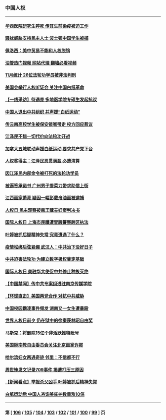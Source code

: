 ### 中国人权
---
#### [华西医院研究生猝死 传其生前染疫被迫工作](../../pages/ncid278/n13885113.md?12160045) 
#### [骚扰威胁支持民主人士 波士顿中国学生被捕](../../pages/ncid278/n13884868.md?12160045) 
#### [佩洛西：美中贸易不能和人权脱钩](../../pages/ncid278/n13884884.md?12160045) 
#### [油管热门视频 网站代理 翻墙必看视频](http://138.2.39.72:81/youtube.html?epic-marker?12160045)
#### [11月统计 26位法轮功学员被非法判刑](../../pages/ncid278/n13884724.md?12160045) 
#### [美国会举行人权听证会 关注中国白纸革命](../../pages/ncid278/n13884258.md?12160045) 
#### [【一线采访】待遇差 多地医学院专硕生发起抗议](../../pages/ncid278/n13883914.md?12160045) 
#### [中国人退出中共组织 并声援“白纸运动”](../../pages/ncid278/n13882714.md?12160045) 
#### [传云南高校学生被保安锁喉带走 校方回应惹议](../../pages/ncid278/n13883844.md?12160045) 
#### [江泽民不惜一切代价向法轮功开战](../../pages/ncid278/n13883332.md?12160045) 
#### [加拿大五城联动声援白纸运动 要求共产党下台](../../pages/ncid278/n13883075.md?12160045) 
#### [人权奖得主：江泽民恶贯满盈 必遭清算](../../pages/ncid278/n13882937.md?12160045) 
#### [因江泽民内部命令被打死的法轮功学员](../../pages/ncid278/n13877409.md?12160045) 
#### [被逼签承诺书 广州男子提菜刀带求助信上街](../../pages/ncid278/n13882547.md?12160045) 
#### [江西画家萧亮 疑因一幅彭载舟油画被逮捕](../../pages/ncid278/n13882723.md?12160045) 
#### [人权日 民主观察披露王藏夫妇案判决书](../../pages/ncid278/n13882517.md?12160045) 
#### [国际人权日 上海市民曝遭冒牌警察跨区执法](../../pages/ncid278/n13882447.md?12160045) 
#### [叶婷被抓后疑精神失常 究竟遭遇了什么？](../../pages/ncid278/n13882350.md?12160045) 
#### [疫情松绑后弦紧绷 武汉人：中共治下没好日子](../../pages/ncid278/n13882348.md?12160045) 
#### [中共迫害法轮功 为建立数字极权奠定基础](../../pages/ncid278/n13882266.md?12160045) 
#### [国际人权日 美驻华大使促中共停止种族灭绝](../../pages/ncid278/n13882332.md?12160045) 
#### [【中国禁闻】传中共专案组进驻南京传媒学院](../../pages/ncid278/n13882283.md?12160045) 
#### [【环球直击】美国两党合作 对抗中共威胁](../../pages/ncid278/n13882284.md?12160045) 
#### [中国校园霸凌事件频发 湖南又一女生遭暴殴](../../pages/ncid278/n13882168.md?12160045) 
#### [世界人权日前夕 仍在狱中的徐秦获林昭自由奖](../../pages/ncid278/n13881950.md?12160045) 
#### [马斯克：将删除15亿个非活跃推特账号](../../pages/ncid278/n13882046.md?12160045) 
#### [美国际宗教自由委员会关注北京画家许那](../../pages/ncid278/n13881819.md?12160045) 
#### [哈尔滨妇女两遇奇迹 邻里：不信都不行](../../pages/ncid278/n13878017.md?12160045) 
#### [周世锋发文记录709事件 揭遭打压三原因](../../pages/ncid278/n13881308.md?12160045) 
#### [【新闻看点】举报杀父凶手 叶婷被抓后精神失常](../../pages/ncid278/n13881223.md?12160045) 
#### [白纸运动后 中国人咨询美庇护数量涨10倍](../../pages/ncid278/n13881172.md?12160045) 

---
#### 第 [ [106](./106.md?12160045) / [105](./105.md?12160045) / [104](./104.md?12160045) / [103](./103.md?12160045) / [102](./102.md?12160045) / [101](./101.md?12160045) / [100](./100.md?12160045) / [99](./99.md?12160045) ] 页
